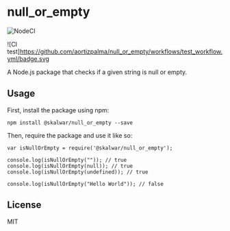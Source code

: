 # null_or_empty


![NodeCI](https://github.com/kalwar/null_or_empty/workflows/Node%20CI/badge.svg)

![CI test]https://github.com/aortizpalma/null_or_empty/workflows/test_workflow.yml/badge.svg

A Node.js package that checks if a given string is null or empty.

## Usage

First, install the package using npm:

    npm install @skalwar/null_or_empty --save

Then, require the package and use it like so:

    var isNullOrEmpty = require('@skalwar/null_or_empty');

    console.log(isNullOrEmpty("")); // true
    console.log(isNullOrEmpty(null)); // true
    console.log(isNullOrEmpty(undefined)); // true

    console.log(isNullOrEmpty("Hello World")); // false

## License

MIT
